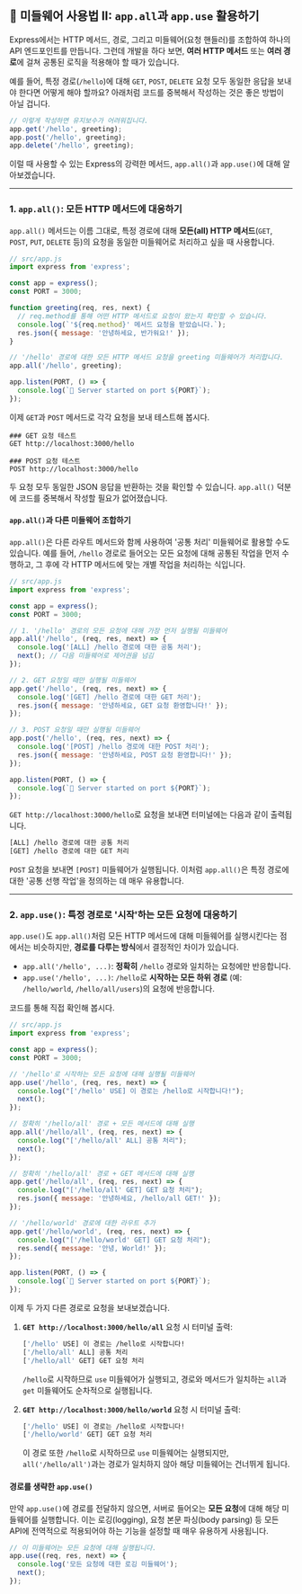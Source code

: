 ## 🔀 미들웨어 사용법 II: `app.all`과 `app.use` 활용하기

Express에서는 HTTP 메서드, 경로, 그리고 미들웨어(요청 핸들러)를 조합하여 하나의 API 엔드포인트를 만듭니다. 그런데 개발을 하다 보면, **여러 HTTP 메서드** 또는 **여러 경로**에 걸쳐 공통된 로직을 적용해야 할 때가 있습니다.

예를 들어, 특정 경로(`/hello`)에 대해 `GET`, `POST`, `DELETE` 요청 모두 동일한 응답을 보내야 한다면 어떻게 해야 할까요? 아래처럼 코드를 중복해서 작성하는 것은 좋은 방법이 아닐 겁니다.

```javascript
// 이렇게 작성하면 유지보수가 어려워집니다.
app.get('/hello', greeting);
app.post('/hello', greeting);
app.delete('/hello', greeting);
```

이럴 때 사용할 수 있는 Express의 강력한 메서드, `app.all()`과 `app.use()`에 대해 알아보겠습니다.

---

### 1\. `app.all()`: 모든 HTTP 메서드에 대응하기

`app.all()` 메서드는 이름 그대로, 특정 경로에 대해 **모든(all) HTTP 메서드**(`GET`, `POST`, `PUT`, `DELETE` 등)의 요청을 동일한 미들웨어로 처리하고 싶을 때 사용합니다.

```javascript
// src/app.js
import express from 'express';

const app = express();
const PORT = 3000;

function greeting(req, res, next) {
  // req.method를 통해 어떤 HTTP 메서드로 요청이 왔는지 확인할 수 있습니다.
  console.log(`'${req.method}' 메서드 요청을 받았습니다.`);
  res.json({ message: '안녕하세요, 반가워요!' });
}

// '/hello' 경로에 대한 모든 HTTP 메서드 요청을 greeting 미들웨어가 처리합니다.
app.all('/hello', greeting);

app.listen(PORT, () => {
  console.log(`🚀 Server started on port ${PORT}`);
});
```

이제 `GET`과 `POST` 메서드로 각각 요청을 보내 테스트해 봅시다.

```http
### GET 요청 테스트
GET http://localhost:3000/hello

### POST 요청 테스트
POST http://localhost:3000/hello
```

두 요청 모두 동일한 JSON 응답을 반환하는 것을 확인할 수 있습니다. `app.all()` 덕분에 코드를 중복해서 작성할 필요가 없어졌습니다.

#### `app.all()`과 다른 미들웨어 조합하기

`app.all()`은 다른 라우트 메서드와 함께 사용하여 '공통 처리' 미들웨어로 활용할 수도 있습니다. 예를 들어, `/hello` 경로로 들어오는 모든 요청에 대해 공통된 작업을 먼저 수행하고, 그 후에 각 HTTP 메서드에 맞는 개별 작업을 처리하는 식입니다.

```javascript
// src/app.js
import express from 'express';

const app = express();
const PORT = 3000;

// 1. '/hello' 경로의 모든 요청에 대해 가장 먼저 실행될 미들웨어
app.all('/hello', (req, res, next) => {
  console.log('[ALL] /hello 경로에 대한 공통 처리');
  next(); // 다음 미들웨어로 제어권을 넘김
});

// 2. GET 요청일 때만 실행될 미들웨어
app.get('/hello', (req, res, next) => {
  console.log('[GET] /hello 경로에 대한 GET 처리');
  res.json({ message: '안녕하세요, GET 요청 환영합니다!' });
});

// 3. POST 요청일 때만 실행될 미들웨어
app.post('/hello', (req, res, next) => {
  console.log('[POST] /hello 경로에 대한 POST 처리');
  res.json({ message: '안녕하세요, POST 요청 환영합니다!' });
});

app.listen(PORT, () => {
  console.log(`🚀 Server started on port ${PORT}`);
});
```

`GET http://localhost:3000/hello`로 요청을 보내면 터미널에는 다음과 같이 출력됩니다.

```bash
[ALL] /hello 경로에 대한 공통 처리
[GET] /hello 경로에 대한 GET 처리
```

`POST` 요청을 보내면 `[POST]` 미들웨어가 실행됩니다. 이처럼 `app.all()`은 특정 경로에 대한 '공통 선행 작업'을 정의하는 데 매우 유용합니다.

---

### 2\. `app.use()`: 특정 경로로 '시작'하는 모든 요청에 대응하기

`app.use()`도 `app.all()`처럼 모든 HTTP 메서드에 대해 미들웨어를 실행시킨다는 점에서는 비슷하지만, **경로를 다루는 방식**에서 결정적인 차이가 있습니다.

- `app.all('/hello', ...)`: **정확히** `/hello` 경로와 일치하는 요청에만 반응합니다.
- `app.use('/hello', ...)`: `/hello`로 **시작하는 모든 하위 경로** (예: `/hello/world`, `/hello/all/users`)의 요청에 반응합니다.

코드를 통해 직접 확인해 봅시다.

```javascript
// src/app.js
import express from 'express';

const app = express();
const PORT = 3000;

// '/hello'로 시작하는 모든 요청에 대해 실행될 미들웨어
app.use('/hello', (req, res, next) => {
  console.log("['/hello' USE] 이 경로는 /hello로 시작합니다!");
  next();
});

// 정확히 '/hello/all' 경로 + 모든 메서드에 대해 실행
app.all('/hello/all', (req, res, next) => {
  console.log("['/hello/all' ALL] 공통 처리");
  next();
});

// 정확히 '/hello/all' 경로 + GET 메서드에 대해 실행
app.get('/hello/all', (req, res, next) => {
  console.log("['/hello/all' GET] GET 요청 처리");
  res.json({ message: '안녕하세요, /hello/all GET!' });
});

// '/hello/world' 경로에 대한 라우트 추가
app.get('/hello/world', (req, res, next) => {
  console.log("['/hello/world' GET] GET 요청 처리");
  res.send({ message: '안녕, World!' });
});

app.listen(PORT, () => {
  console.log(`🚀 Server started on port ${PORT}`);
});
```

이제 두 가지 다른 경로로 요청을 보내보겠습니다.

1.  **`GET http://localhost:3000/hello/all`** 요청 시 터미널 출력:

    ```bash
    ['/hello' USE] 이 경로는 /hello로 시작합니다!
    ['/hello/all' ALL] 공통 처리
    ['/hello/all' GET] GET 요청 처리
    ```

    `/hello`로 시작하므로 `use` 미들웨어가 실행되고, 경로와 메서드가 일치하는 `all`과 `get` 미들웨어도 순차적으로 실행됩니다.

2.  **`GET http://localhost:3000/hello/world`** 요청 시 터미널 출력:

    ```bash
    ['/hello' USE] 이 경로는 /hello로 시작합니다!
    ['/hello/world' GET] GET 요청 처리
    ```

    이 경로 또한 `/hello`로 시작하므로 `use` 미들웨어는 실행되지만, `all('/hello/all')`과는 경로가 일치하지 않아 해당 미들웨어는 건너뛰게 됩니다.

#### 경로를 생략한 `app.use()`

만약 `app.use()`에 경로를 전달하지 않으면, 서버로 들어오는 **모든 요청**에 대해 해당 미들웨어를 실행합니다. 이는 로깅(logging), 요청 본문 파싱(body parsing) 등 모든 API에 전역적으로 적용되어야 하는 기능을 설정할 때 매우 유용하게 사용됩니다.

```javascript
// 이 미들웨어는 모든 요청에 대해 실행됩니다.
app.use((req, res, next) => {
  console.log('모든 요청에 대한 로깅 미들웨어');
  next();
});
```
